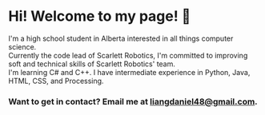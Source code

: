 # Hi! Welcome to my page! 👋
I'm a high school student in Alberta interested in all things computer science.  
Currently the code lead of Scarlett Robotics, I'm committed to improving soft and technical skills of Scarlett Robotics' team.  
I'm learning C# and C++. I have intermediate experience in Python, Java, HTML, CSS, and Processing.
### Want to get in contact? Email me at liangdaniel48@gmail.com.

<!---
someone2060/someone2060 is a ✨ special ✨ repository because its `README.md` (this file) appears on your GitHub profile.
You can click the Preview link to take a look at your changes.
--->

